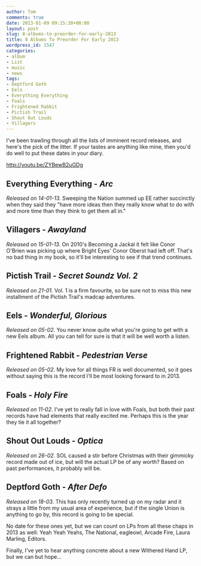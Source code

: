 ```yaml
---
author: Tom
comments: true
date: 2013-01-09 09:15:20+00:00
layout: post
slug: 8-albums-to-preorder-for-early-2013
title: 8 Albums To Preorder For Early 2013
wordpress_id: 1547
categories:
- album
- List
- music
- news
tags: 
- Deptford Goth
- Eels
- Everything Everything
- Foals
- Frightened Rabbit
- Pictish Trail
- Shout Out Louds
- Villagers
---
```


I've been trawling through all the lists of imminent record releases, and here's the pick of the litter. If your tastes are anything like mine, then you'd do well to put these dates in your diary.

http://youtu.be/ZYBewB2uGDg


## Everything Everything - _Arc_


_Released on 14-01-13._ Sweeping the Nation summed up EE rather succinctly when they said they "have more ideas then they really know what to do with and more time than they think to get them all in."


## Villagers - _Awayland_


_Released on 15-01-13._ On 2010's Becoming a Jackal it felt like Conor O'Brien was picking up where Bright Eyes' Conor Oberst had left off. That's no bad thing in my book, so it'll be interesting to see if that trend continues.


## Pictish Trail - _Secret Soundz Vol. 2_


_Released on 21-01._ Vol. 1 is a firm favourite, so be sure not to miss this new installment of the Pictish Trail's madcap adventures.


## Eels - _Wonderful, Glorious_


_Released on_ _05-02._ You never know quite what you're going to get with a new Eels album. All you can tell for sure is that it will be well worth a listen.


## Frightened Rabbit - _Pedestrian Verse_


_Released on 05-02_. My love for all things FR is well documented, so it goes without saying this is the record I'll be most looking forward to in 2013.


## Foals - _Holy Fire_


_Released on 11-02._ I've yet to really fall in love with Foals, but both their past records have had elements that really excited me. Perhaps this is the year they tie it all together?


## Shout Out Louds - _Optica_


_Released on 26-02_. SOL caused a stir before Christmas with their gimmicky record made out of ice, but will the actual LP be of any worth? Based on past performances, it probably will be.


## Deptford Goth - _After Defo_


_Released on 18-03_. This has only recently turned up on my radar and it strays a little from my usual area of experience, but if the single Union is anything to go by, this record is going to be special.

No date for these ones yet, but we can count on LPs from all these chaps in 2013 as well: Yeah Yeah Yeahs, The National, eagleowl, Arcade Fire, Laura Marling, Editors.

Finally, I've yet to hear anything concrete about a new Withered Hand LP, but we can but hope…
